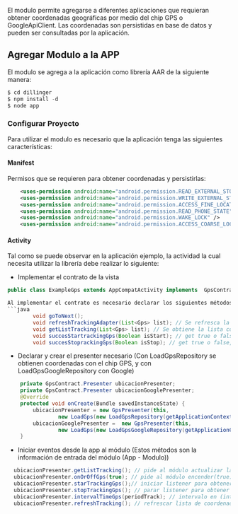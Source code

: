 
El modulo permite agregarse a diferentes aplicaciones que requieran obtener coordenadas geográficas por medio del chip GPS o GoogleApiClient. Las coordenadas son persistidas en base de datos y pueden ser consultadas por la aplicación. 

## Agregar Modulo a la APP

El modulo se agrega a la aplicación como librería AAR de la siguiente manera:

```groovy
$ cd dillinger
$ npm install -d
$ node app
```
### Configurar Proyecto

Para utilizar el modulo es necesario que la aplicación tenga las siguientes características:

#### Manifest

Permisos que se requieren para obtener coordenadas y persistirlas:

```xml
    <uses-permission android:name="android.permission.READ_EXTERNAL_STORAGE" />
    <uses-permission android:name="android.permission.WRITE_EXTERNAL_STORAGE" />
    <uses-permission android:name="android.permission.ACCESS_FINE_LOCATION" />
    <uses-permission android:name="android.permission.READ_PHONE_STATE" />
    <uses-permission android:name="android.permission.WAKE_LOCK" />
    <uses-permission android:name="android.permission.ACCESS_COARSE_LOCATION" />
```

#### Activity

Tal como se puede observar en la aplicación ejemplo, la actividad la cual necesita utilizar la librería debe realizar lo siguiente:

* Implementar el contrato de la vista

```java
public class ExampleGps extends AppCompatActivity implements  GpsContract.View

Al implementar el contrato es necesario declarar los siguientes métodos en la Activity (Estos métodos son la información de salida del módulo (Modulo - App)):
```java
        void goToNext(); 
        void refreshTrackingAdapter(List<Gps> list); // Se refresca la lista con todas las coordenadas almacenadas
        void getListTracking(List<Gps> list); // Se obtiene la lista con todas las coordenadas almacenadas
        void succesStartrackingGps(Boolean isStart); // get true o false, éxito de la escucha o listener de Ubicaciones
        void succesStoprackingGps(Boolean isStop); // get true o false, éxito en detener la escucha o listener de Ubicaciones
```
* Declarar y crear el presenter necesario (Con LoadGpsRepository se obtienen coordenadas con el chip GPS, y con LoadGpsGoogleRepository con Google)

```java
    private GpsContract.Presenter ubicacionPresenter;
    private GpsContract.Presenter ubicacionGooglePresenter;
    @Override
    protected void onCreate(Bundle savedInstanceState) {
        ubicacionPresenter = new GpsPresenter(this,
                new LoadGps(new LoadGpsRepository(getApplicationContext())));
        ubicacionGooglePresenter =  new GpsPresenter(this,
                new LoadGps(new LoadGpsGoogleRepository(getApplicationContext())))
    }
```
* Iniciar eventos desde la app al módulo (Estos métodos son la información de entrada del módulo (App - Modulo))

```java
  ubicacionPresenter.getListTracking(); // pide al módulo actualizar la lista de coordenadas almacenadas
  ubicacionPresenter.onOrOffGps(true); // pide al módulo encender(true) o apagar(false) el acceso a la ubicacion 
  ubicacionPresenter.starTrackingGps();// iniciar listener para obtener coordenadas
  ubicacionPresenter.stopTrackingGps(); // parar listener para obtener coordenadas
  ubicacionPresenter.intervalTimeGps(periodTrack); // intervalo en (int minutos) para obtener una coordenada
  ubicacionPresenter.refreshTracking(); // refrescar lista de coordenadas almacenadas
```


